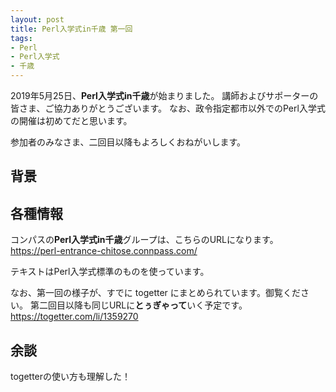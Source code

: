 ```yaml
---
layout: post
title: Perl入学式in千歳 第一回
tags:
- Perl
- Perl入学式
- 千歳
---
```


2019年5月25日、**Perl入学式in千歳**が始まりました。
講師およびサポーターの皆さま、ご協力ありがとうございます。
なお、政令指定都市以外でのPerl入学式の開催は初めてだと思います。

参加者のみなさま、二回目以降もよろしくおねがいします。


## 背景



## 各種情報

コンパスの**Perl入学式in千歳**グループは、こちらのURLになります。
https://perl-entrance-chitose.connpass.com/

テキストはPerl入学式標準のものを使っています。

なお、第一回の様子が、すでに togetter にまとめられています。御覧ください。
第二回目以降も同じURLに**とぅぎゃって**いく予定です。
https://togetter.com/li/1359270


## 余談

togetterの使い方も理解した！
